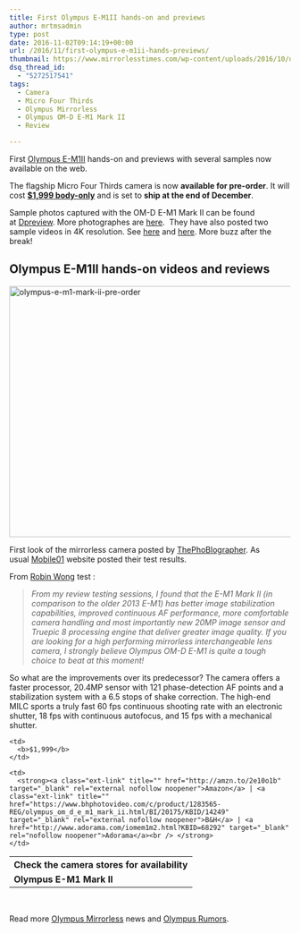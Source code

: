 ```yaml
---
title: First Olympus E-M1II hands-on and previews
author: mrtmsadmin
type: post
date: 2016-11-02T09:14:19+00:00
url: /2016/11/first-olympus-e-m1ii-hands-previews/
thumbnail: https://www.mirrorlesstimes.com/wp-content/uploads/2016/10/olympus-e-m1-mark-ii-price.jpg
dsq_thread_id:
  - "5272517541"
tags:
  - Camera
  - Micro Four Thirds
  - Olympus Mirrorless
  - Olympus OM-D E-M1 Mark II
  - Review

---
```

First [Olympus E-M1II][1] hands-on and previews with several samples now available on the web.

The flagship Micro Four Thirds camera is now **available for pre-order**. It will cost <a href="http://amzn.to/2e10o1b" target="_blank" rel="nofollow noopener"><strong>$1,999 body-only</strong></a> and is set to **ship at the end of December**.

Sample photos captured with the OM-D E-M1 Mark II can be found at <a href="https://www.dpreview.com/news/7734539821/66-degrees-north-olympus-e-m1-mark-ii-shooting-experience" target="_blank" rel="nofollow noopener">Dpreview</a>. More photographes are <a href="https://www.dpreview.com/samples/1195756017/olympus-e-m1-mark-ii-iceland-sample-gallery" target="_blank" rel="external nofollow noopener">here</a>.  They have also posted two sample videos in 4K resolution. See <a href="https://www.youtube.com/watch?v=0QD09lPduic" target="_blank" rel="nofollow noopener">here</a> and <a href="https://www.youtube.com/watch?v=RddGiXW5CZs" target="_blank" rel="follow external noopener noreferrer" data-wpel-link="external">here</a>. More buzz after the break!<!--more-->

## Olympus E-M1II hands-on videos and reviews

[<img class="aligncenter size-full wp-image-703" src="https://i0.wp.com/www.mirrorlesstimes.com/wp-content/uploads/2016/11/olympus-e-m1-mark-ii-pre-order.jpg?resize=600%2C449&#038;ssl=1" alt="olympus-e-m1-mark-ii-pre-order" width="600" height="449" srcset="https://i0.wp.com/www.mirrorlesstimes.com/wp-content/uploads/2016/11/olympus-e-m1-mark-ii-pre-order.jpg?w=900&ssl=1 900w, https://i0.wp.com/www.mirrorlesstimes.com/wp-content/uploads/2016/11/olympus-e-m1-mark-ii-pre-order.jpg?resize=300%2C225&ssl=1 300w, https://i0.wp.com/www.mirrorlesstimes.com/wp-content/uploads/2016/11/olympus-e-m1-mark-ii-pre-order.jpg?resize=768%2C575&ssl=1 768w" sizes="(max-width: 600px) 100vw, 600px" data-recalc-dims="1" />][2]

First look of the mirrorless camera posted by <a href="http://www.thephoblographer.com/2016/11/02/first-look-olympus-om-d-e-m1-mark-ii/" target="_blank" rel="nofollow noopener">ThePhoBlographer</a>. As usual <a href="http://www.mobile01.com/topicdetail.php?f=249&t=4973876" target="_blank" rel="nofollow noopener">Mobile01</a> website posted their test results.



  


From <a href="https://robinwong.blogspot.be/2016/11/olympus-om-d-e-m1-mark-ii-review.html" target="_blank" rel="follow external noopener noreferrer" data-wpel-link="external">Robin Wong</a> test :

> _From my review testing sessions, I found that the E-M1 Mark II (in comparison to the older 2013 E-M1) has better image stabilization capabilities, improved continuous AF performance, more comfortable camera handling and most importantly new 20MP image sensor and Truepic 8 processing engine that deliver greater image quality. If you are looking for a high performing mirrorless interchangeable lens camera, I strongly believe Olympus OM-D E-M1 is quite a tough choice to beat at this moment!_

So what are the improvements over its predecessor? The camera offers a faster processor, 20.4MP sensor with 121 phase-detection AF points and a stabilization system with a 6.5 stops of shake correction. The high-end MILC sports a truly fast 60 fps continuous shooting rate with an electronic shutter, 18 fps with continuous autofocus, and 15 fps with a mechanical shutter.

<table  class="tableizer-table table table-hover" >
  <tr class="tableizer-firstrow">
    <th colspan="3">
      Check the camera stores for availability
    </th>
  </tr>
  
  <tr>
    <td>
      <strong>Olympus E-M1 Mark II</strong>
    </td>
    
    <td>
      <b>$1,999</b>
    </td>
    
    <td>
      <strong><a class="ext-link" title="" href="http://amzn.to/2e10o1b" target="_blank" rel="external nofollow noopener">Amazon</a> | <a class="ext-link" title="" href="https://www.bhphotovideo.com/c/product/1283565-REG/olympus_om_d_e_m1_mark_ii.html/BI/20175/KBID/14249" target="_blank" rel="external nofollow noopener">B&H</a> | <a href="http://www.adorama.com/iomem1m2.html?KBID=68292" target="_blank" rel="nofollow noopener">Adorama</a><br /> </strong>
    </td>
  </tr>
</table>

&nbsp;

Read more [Olympus Mirrorless][3] news and <a href="https://www.dailycameranews.com/tag/olympus-rumors/" target="_blank" rel="noopener">Olympus Rumors</a>.

 [1]: https://www.mirrorlesstimes.com/tag/olympus-om-d-e-m1-mark-ii/
 [2]: https://i0.wp.com/www.mirrorlesstimes.com/wp-content/uploads/2016/11/olympus-e-m1-mark-ii-pre-order.jpg?ssl=1
 [3]: https://www.mirrorlesstimes.com/tag/olympus-mirrorless/